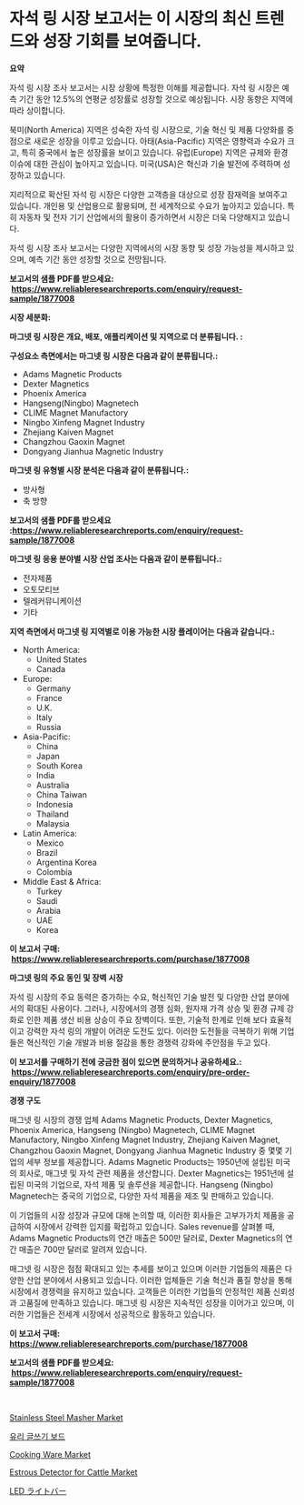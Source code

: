 <p><h1>자석 링 시장 보고서는 이 시장의 최신 트렌드와 성장 기회를 보여줍니다.</h1></p><p><strong>요약</strong></p>
<p><p>자석 링 시장 조사 보고서는 시장 상황에 특정한 이해를 제공합니다. 자석 링 시장은 예측 기간 동안 12.5%의 연평균 성장률로 성장할 것으로 예상됩니다. 시장 동향은 지역에 따라 상이합니다.</p><p>북미(North America) 지역은 성숙한 자석 링 시장으로, 기술 혁신 및 제품 다양화를 중점으로 새로운 성장을 이루고 있습니다. 아태(Asia-Pacific) 지역은 영향력과 수요가 크고, 특히 중국에서 높은 성장률을 보이고 있습니다. 유럽(Europe) 지역은 규제와 환경 이슈에 대한 관심이 높아지고 있습니다. 미국(USA)은 혁신과 기술 발전에 주력하며 성장하고 있습니다.</p><p>지리적으로 확산된 자석 링 시장은 다양한 고객층을 대상으로 성장 잠재력을 보여주고 있습니다. 개인용 및 산업용으로 활용되며, 전 세계적으로 수요가 높아지고 있습니다. 특히 자동차 및 전자 기기 산업에서의 활용이 증가하면서 시장은 더욱 다양해지고 있습니다.</p><p>자석 링 시장 조사 보고서는 다양한 지역에서의 시장 동향 및 성장 가능성을 제시하고 있으며, 예측 기간 동안 성장할 것으로 전망됩니다.</p></p>
<p><strong>보고서의 샘플 PDF를 받으세요: &nbsp;<a href="https://www.reliableresearchreports.com/enquiry/request-sample/1877008">https://www.reliableresearchreports.com/enquiry/request-sample/1877008</a></strong></p>
<p><strong>시장 세분화:</strong></p>
<p><strong> 마그넷 링 시장은 개요, 배포, 애플리케이션 및 지역으로 더 분류됩니다. :</strong></p>
<p><strong>구성요소 측면에서는 마그넷 링 시장은 다음과 같이 분류됩니다.:</strong></p>
<p><ul><li>Adams Magnetic Products</li><li>Dexter Magnetics</li><li>Phoenix America</li><li>Hangseng(Ningbo) Magnetech</li><li>CLIME Magnet Manufactory</li><li>Ningbo Xinfeng Magnet Industry</li><li>Zhejiang Kaiven Magnet</li><li>Changzhou Gaoxin Magnet</li><li>Dongyang Jianhua Magnetic Industry</li></ul></p>
<p><strong> 마그넷 링 유형별 시장 분석은 다음과 같이 분류됩니다.:</strong></p>
<p><ul><li>방사형</li><li>축 방향</li></ul></p>
<p><strong>보고서의 샘플 PDF를 받으세요 :<a href="https://www.reliableresearchreports.com/enquiry/request-sample/1877008">https://www.reliableresearchreports.com/enquiry/request-sample/1877008</a></strong></p>
<p><strong> 마그넷 링 응용 분야별 시장 산업 조사는 다음과 같이 분류됩니다.:</strong></p>
<p><ul><li>전자제품</li><li>오토모티브</li><li>텔레커뮤니케이션</li><li>기타</li></ul></p>
<p><strong>지역 측면에서 마그넷 링 지역별로 이용 가능한 시장 플레이어는 다음과 같습니다.:</strong></p>
<p><ul>
    <li>
        North America:
        <ul>
            <li>United States</li>
            <li>Canada</li>
        </ul>
    </li>
    <li>
        Europe:
        <ul>
            <li>Germany</li>
            <li>France</li>
            <li>U.K.</li>
            <li>Italy</li>
            <li>Russia</li>
        </ul>
    </li>
    <li>
        Asia-Pacific:
        <ul>
            <li>China</li>
            <li>Japan</li>
            <li>South Korea</li>
            <li>India</li>
            <li>Australia</li>
            <li>China Taiwan</li>
            <li>Indonesia</li>
            <li>Thailand</li>
            <li>Malaysia</li>
        </ul>
    </li>
    <li>
        Latin America:
        <ul>
            <li>Mexico</li>
            <li>Brazil</li>
            <li>Argentina Korea</li>
            <li>Colombia</li>
        </ul>
    </li>
    <li>
        Middle East & Africa:
        <ul>
            <li>Turkey</li>
            <li>Saudi</li>
            <li>Arabia</li>
            <li>UAE</li>
            <li>Korea</li>
        </ul>
    </li>
    </ul></p>
<p><strong>이 보고서 구매: &nbsp;<a href="https://www.reliableresearchreports.com/purchase/1877008">https://www.reliableresearchreports.com/purchase/1877008</a></strong></p>
<p><strong>마그넷 링의 주요 동인 및 장벽 시장</strong></p>
<p><p>자석 링 시장의 주요 동력은 증가하는 수요, 혁신적인 기술 발전 및 다양한 산업 분야에서의 확대된 사용이다. 그러나, 시장에서의 경쟁 심화, 원자재 가격 상승 및 환경 규제 강화로 인한 제품 생산 비용 상승이 주요 장벽이다. 또한, 기술적 한계로 인해 보다 효율적이고 강력한 자석 링의 개발이 어려운 도전도 있다. 이러한 도전들을 극복하기 위해 기업들은 혁신적인 기술 개발과 비용 절감을 통한 경쟁력 강화에 주안점을 두고 있다.</p></p>
<p><strong>이 보고서를 구매하기 전에 궁금한 점이 있으면 문의하거나 공유하세요.: &nbsp;<a href="https://www.reliableresearchreports.com/enquiry/pre-order-enquiry/1877008">https://www.reliableresearchreports.com/enquiry/pre-order-enquiry/1877008</a></strong></p>
<p><strong>경쟁 구도</strong></p>
<p><p>매그넷 링 시장의 경쟁 업체 Adams Magnetic Products, Dexter Magnetics, Phoenix America, Hangseng (Ningbo) Magnetech, CLIME Magnet Manufactory, Ningbo Xinfeng Magnet Industry, Zhejiang Kaiven Magnet, Changzhou Gaoxin Magnet, Dongyang Jianhua Magnetic Industry 중 몇몇 기업의 세부 정보를 제공합니다. Adams Magnetic Products는 1950년에 설립된 미국의 회사로, 매그넷 및 자석 관련 제품을 생산합니다. Dexter Magnetics는 1951년에 설립된 미국의 기업으로, 자석 제품 및 솔루션을 제공합니다. Hangseng (Ningbo) Magnetech는 중국의 기업으로, 다양한 자석 제품을 제조 및 판매하고 있습니다.</p><p>이 기업들의 시장 성장과 규모에 대해 논의할 때, 이러한 회사들은 고부가가치 제품을 공급하여 시장에서 강력한 입지를 확립하고 있습니다. Sales revenue를 살펴볼 때, Adams Magnetic Products의 연간 매출은 500만 달러로, Dexter Magnetics의 연간 매출은 700만 달러로 알려져 있습니다.</p><p>매그넷 링 시장은 점점 확대되고 있는 추세를 보이고 있으며 이러한 기업들의 제품은 다양한 산업 분야에서 사용되고 있습니다. 이러한 업체들은 기술 혁신과 품질 향상을 통해 시장에서 경쟁력을 유지하고 있습니다. 고객들은 이러한 기업들의 안정적인 제품 신뢰성과 고품질에 만족하고 있습니다. 매그넷 링 시장은 지속적인 성장을 이어가고 있으며, 이러한 기업들은 전세계 시장에서 성공적으로 활동하고 있습니다.</p></p>
<p><strong>이 보고서 구매: &nbsp; <a href="https://www.reliableresearchreports.com/purchase/1877008">https://www.reliableresearchreports.com/purchase/1877008</a></strong></p>
<p><strong>보고서의 샘플 PDF를 받으세요: &nbsp;<a href="https://www.reliableresearchreports.com/enquiry/request-sample/1877008">https://www.reliableresearchreports.com/enquiry/request-sample/1877008</a></strong><strong></strong></p>
<p>&nbsp;</p>
<p><p><a href="https://github.com/Chiragrp22/Market-Research-Report-List-3/blob/main/stainless-steel-masher-market.md">Stainless Steel Masher Market</a></p><p><a href="https://github.com/bunxhcci35271755/Market-Research-Report-List-1/blob/main/90258742920.md">유리 글쓰기 보드</a></p><p><a href="https://github.com/derrinmiltonellis35gcl/Market-Research-Report-List-1/blob/main/cooking-ware-market.md">Cooking Ware Market</a></p><p><a href="https://lydian-appliance-61d.notion.site/Global-Estrous-Detector-for-Cattle-Market-Size-and-Market-Trends-Insights-and-Projections-from-2024-698a804653934a1587c59c6a61710869">Estrous Detector for Cattle Market</a></p><p><a href="https://github.com/efcvopdgkdx128/Market-Research-Report-List-1/blob/main/38468193288.md">LED ライトバー</a></p></p>
